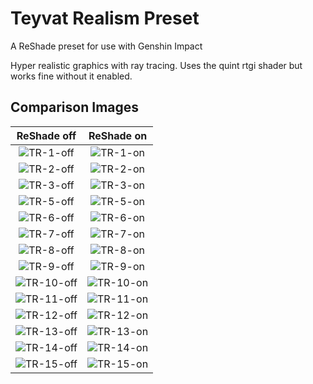 # Teyvat Realism Preset
A ReShade preset for use with Genshin Impact

Hyper realistic graphics with ray tracing. Uses the quint rtgi shader but works fine without it enabled.

## Comparison Images

ReShade off            |  ReShade on
:-------------------------:|:-------------------------:
![TR-1-off](https://github.com/d3aths/TeyvatRealismPreset/assets/16113944/1ec93acd-eed5-451e-8ae9-0474c0902231) | ![TR-1-on](https://github.com/d3aths/TeyvatRealismPreset/assets/16113944/b5b4a660-3369-4579-886a-88648e819064)
![TR-2-off](https://github.com/d3aths/TeyvatRealismPreset/assets/16113944/225efcbd-c4ba-4d08-8030-d349c2df051d) | ![TR-2-on](https://github.com/d3aths/TeyvatRealismPreset/assets/16113944/0644e3a1-e1c2-470e-8351-7e66279acec0)
![TR-3-off](https://github.com/d3aths/TeyvatRealismPreset/assets/16113944/83b30c32-43cd-4bef-80c3-d63aac9f082b) | ![TR-3-on](https://github.com/d3aths/TeyvatRealismPreset/assets/16113944/ad3f0c7b-cc61-4ac4-a2be-fbfcff47dad0)
![TR-5-off](https://github.com/d3aths/TeyvatRealismPreset/assets/16113944/73d8a450-6e60-42cc-ba1e-302abfa34b9e) | ![TR-5-on](https://github.com/d3aths/TeyvatRealismPreset/assets/16113944/35158107-189a-46ce-a94d-a5b6da76f218) 
![TR-6-off](https://github.com/d3aths/TeyvatRealismPreset/assets/16113944/2bfe69d6-a4f2-4ec9-9765-5358995c3f85) | ![TR-6-on](https://github.com/d3aths/TeyvatRealismPreset/assets/16113944/05d53466-d7f1-4806-99d1-b005512a3f0e)
![TR-7-off](https://github.com/d3aths/TeyvatRealismPreset/assets/16113944/443498a1-9b89-4858-8dc2-1391d21ffc99) | ![TR-7-on](https://github.com/d3aths/TeyvatRealismPreset/assets/16113944/0c50effc-f4f7-4ac2-96e9-1e7a4f146bb2)
![TR-8-off](https://github.com/d3aths/TeyvatRealismPreset/assets/16113944/27ec9f49-195e-4981-86e6-a92449892066) | ![TR-8-on](https://github.com/d3aths/TeyvatRealismPreset/assets/16113944/7665a4c1-6ae4-45d5-8b3a-6bdb8f82e3e9)
![TR-9-off](https://github.com/d3aths/TeyvatRealismPreset/assets/16113944/5987b8f5-7372-4174-97c0-dd731315f347) | ![TR-9-on](https://github.com/d3aths/TeyvatRealismPreset/assets/16113944/023199e5-6a24-40f2-89fd-a4b03fea05d6)
![TR-10-off](https://github.com/d3aths/TeyvatRealismPreset/assets/16113944/4b138b0c-aba5-4118-8e24-822553f3d794) | ![TR-10-on](https://github.com/d3aths/TeyvatRealismPreset/assets/16113944/b17a49b2-4744-4d53-8df7-1b607c20bf60)
![TR-11-off](https://github.com/d3aths/TeyvatRealismPreset/assets/16113944/dfec339e-ed91-4ebd-96b9-2229355a35cc) | ![TR-11-on](https://github.com/d3aths/TeyvatRealismPreset/assets/16113944/0b51fba9-e985-41aa-8f52-a6f88f79a478)
![TR-12-off](https://github.com/d3aths/TeyvatRealismPreset/assets/16113944/c23a9244-413b-4ad7-81bc-4a56d61062ee)| ![TR-12-on](https://github.com/d3aths/TeyvatRealismPreset/assets/16113944/24f7ca89-0e47-45bd-bbd1-acca95160015)
![TR-13-off](https://github.com/d3aths/TeyvatRealismPreset/assets/16113944/3644651f-79df-456d-a1d7-4632cc85717c)| ![TR-13-on](https://github.com/d3aths/TeyvatRealismPreset/assets/16113944/dceae3ec-32a8-44ed-8943-e83a6c1635f6)
![TR-14-off](https://github.com/d3aths/TeyvatRealismPreset/assets/16113944/473e279c-2740-45fe-8ea1-0c0470d2aee2)| ![TR-14-on](https://github.com/d3aths/TeyvatRealismPreset/assets/16113944/c8fae0a5-5fef-4cb2-a0eb-5fd33461925b)
![TR-15-off](https://github.com/d3aths/TeyvatRealismPreset/assets/16113944/70c45c41-ec43-4a19-aec7-00dbc0cedca9)| ![TR-15-on](https://github.com/d3aths/TeyvatRealismPreset/assets/16113944/487840df-8ed2-4afc-b64e-c87990630f53)
